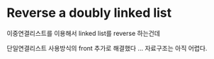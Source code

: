# Reverse a doubly linked list

이중연결리스트를 이용해서 linked list를 reverse 하는건데

단일연결리스트 사용방식의 front 추가로 해결했다 ...
자료구조는 아직 어렵다.
